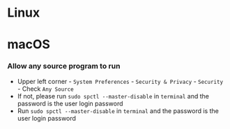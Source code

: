 # Linux

# macOS
### Allow any source program to run
* Upper left corner - `System Preferences` - `Security & Privacy` - `Security` - Check `Any Source`
* If not, please run `sudo spctl --master-disable` in `terminal` and the password is the user login password
* Run `sudo spctl --master-disable` in `terminal` and the password is the user login password
